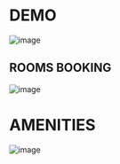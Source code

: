 # DEMO
![image](https://user-images.githubusercontent.com/59835359/93378180-adde9c00-f879-11ea-9b11-efa71ab98d4c.png)

## ROOMS BOOKING



![image](https://user-images.githubusercontent.com/59835359/93378742-8805c700-f87a-11ea-81ce-b8d144432214.png)

# AMENITIES 
![image](https://user-images.githubusercontent.com/59835359/93379208-2560fb00-f87b-11ea-8dc3-da22f8d11dc1.png)
